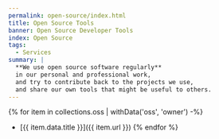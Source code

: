 ```yaml
---
permalink: open-source/index.html
title: Open Source Tools
banner: Open Source Developer Tools
index: Open Source
tags:
  - Services
summary: |
  **We use open source software regularly**
  in our personal and professional work,
  and try to contribute back to the projects we use,
  and share our own tools that might be useful to others.
---
```


{% for item in collections.oss | withData('oss', 'owner') -%}
- [{{ item.data.title }}]({{ item.url }})
{% endfor %}
